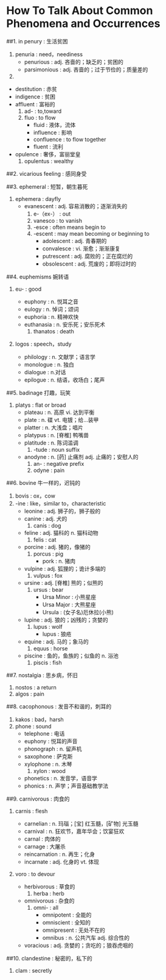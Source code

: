 # How To Talk About Common Phenomena and Occurrences


##1. in penury 		:	生活贫困
1. penuria			:	need，neediness
	- penurious 	:	adj. 吝啬的；缺乏的；贫困的
	- parsimonious 	:	adj. 吝啬的；过于节俭的；质量差的
2. 
- destitution		:	赤贫
- indigence 		:	贫困
- affluent			:		富裕的
	1. ad-			: 		to,toward
	2. fluo 		:		to flow
		- fluid			:	液体，流体
		- influence		:	影响
		- confluence	: 	to flow together
		- fluent		: 	流利
- opulence				:	奢侈，富丽堂皇
	1. opulentus 		:	wealthy

##2. vicarious feeling 			:	感同身受


##3. ephemeral 					:	短暂，朝生暮死
1. ephemera						:	dayfly
	- evanescent 				:	adj. 容易消散的；逐渐消失的
		1. e-（ex-）				:	out
		2. vanesco				:	to vanish
		3. -esce				:	often means begin to
		4. -escent				: 	may mean becoming or beginning to
			- adolescent 		: 	adj. 青春期的
			- convalesce 		:	vi. 渐愈；渐渐康复
			- putrescent 		:	adj. 腐败的；正在腐烂的
			- obsolescent 		:	adj. 荒废的；即将过时的	


##4. euphemisms 婉转语

1. eu-						:		good
	- euphony 				:		n. 悦耳之音
	- eulogy 				:		n. 悼词；颂词
	- euphoria 				:		n. 精神欢快
	- euthanasia 			:		n. 安乐死；安乐死术
		1. thanatos			:		death	

2. logos					:		speech，study
	- philology 			:		n. 文献学；语言学
	- monologue 			:		n. 独白
	- dialogue 				:		n.对话
	- epilogue 				:		n. 结语，收场白；尾声


##5. badinage 打趣，玩笑

1. platys					:	flat or broad
	- plateau 				:	n. 高原 vi. 达到平衡
	- plate 				:	n. 碟 vt. 电镀；给…装甲
	- platter 				:	n. 大浅盘；唱片
	- platypus 				:	n. [脊椎] 鸭嘴兽
	- platitude 			:	n. 陈词滥调
		1. -tude			:	noun suffix
	- anodyne 				:	n. [药] 止痛剂 adj. 止痛的；安慰人的
		1. an-				:	negative prefix
		2. odyne			:	pain

##6. bovine 牛一样的，迟钝的
1. bovis					:	ox，cow
2. -ine						:	like，similar to，characteristic
	- leonine 				:	adj. 狮子的，狮子般的
	- canine 				:	adj. 犬的
		1. canis			:	dog
	- feline 				:	adj. 猫科的 n. 猫科动物
		1. felis			:	cat
	- porcine 				:	adj. 猪的，像猪的
		1. porcus			:	pig
			- pork 			:	n. 猪肉
	- vulpine 				:	adj. 狐狸的；诡计多端的
		1. vulpus			:	fox
	- ursine 				:	adj. [脊椎] 熊的；似熊的
		1. ursus			:	bear
			- Ursa Minor	:	小熊星座
			- Ursa Major	:	大熊星座
			- Ursula		: 	(女子名)厄休拉(小熊)
	- lupine 				:	adj. 狼的；凶残的；贪婪的
		1. lupus			:	wolf
			- lupus 		:	狼疮
	- equine 				:	adj. 马的；象马的
		1. equus			:	horse
	- piscine 	 			:	鱼的，鱼族的；似鱼的 n. 浴池
		1. piscis			:	fish


##7. nostalgia 		:	思乡病，怀旧

1. nostos			:	a return
2. algos			:	pain

##8. cacophonous 	:	发音不和谐的，刺耳的
1. kakos			:	bad，harsh
2. phone			:	sound
	- telephone 	:	电话
	- euphony 		:	悦耳的声音
	- phonograph 	:	n. 留声机
	- saxophone 	:	萨克斯
	- xylophone 	:	n. 木琴
		1. xylon	:	wood
	- phonetics 	:	n. 发音学，语音学
	- phonics 		:	n. 声学；声音基础教学法

##9. carnivorous 	:	肉食的
1. carnis			:	flesh
	- carnelian 	:	n. 玛瑙；[宝] 红玉髓，[矿物] 光玉髓
	- carnival 		:	n. 狂欢节，嘉年华会；饮宴狂欢
	- carnal 		:	肉体的
	- carnage 		:	大屠杀
	- reincarnation :	n. 再生；化身
	- incarnate 	:	adj. 化身的 vt. 体现

2. voro						:	to devour
	- herbivorous 			:	草食的
		1. herba			:	herb
	- omnivorous 			:	杂食的
		1. omni- 			:	all
			- omnipotent 	:	全能的
			- omniscient 	:	全知的
			- omnipresent 	:	无处不在的
			- omnibus 		:	n. 公共汽车 adj. 综合性的
	- voracious 			:	adj. 贪婪的；贪吃的；狼吞虎咽的

##10. clandestine 			:	秘密的，私下的
1. clam						:	secretly